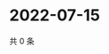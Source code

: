 # 2022-07-15

共 0 条

<!-- BEGIN WEIBO -->
<!-- 最后更新时间 Fri Jul 15 2022 04:17:20 GMT+0800 (China Standard Time) -->

<!-- END WEIBO -->
